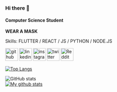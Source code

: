 ### Hi there 👋
#### Computer Science Student
 **WEAR A MASK**

Skills: FLUTTER / REACT / JS / PYTHON / NODE.JS



[<img src='https://cdn.jsdelivr.net/npm/simple-icons@3.0.1/icons/github.svg' alt='github' height='40'>](https://github.com/mithileshchellappan)  [<img src='https://cdn.jsdelivr.net/npm/simple-icons@3.0.1/icons/linkedin.svg' alt='linkedin' height='40'>](https://www.linkedin.com/in/mithilesh-c-5143929b/)  [<img src='https://cdn.jsdelivr.net/npm/simple-icons@3.0.1/icons/instagram.svg' alt='instagram' height='40'>](https://www.instagram.com/m1thil3sh/)  [<img src='https://cdn.jsdelivr.net/npm/simple-icons@3.0.1/icons/twitter.svg' alt='twitter' height='40'>](https://twitter.com/m1thil3sh)  [<img src='https://cdn.jsdelivr.net/npm/simple-icons@3.0.1/icons/reddit.svg' alt='Reddit' height='40'>](https://www.reddit.com/user/m1thil3sh)  

[![Top Langs](https://github-readme-stats.vercel.app/api/top-langs/?username=mithileshchellappan)](https://github.com/anuraghazra/github-readme-stats)

![GitHub stats](https://github-readme-stats.vercel.app/api?username=mithileshchellappan&show_icons=true)  
[![My github stats](https://github-readme-stats.vercel.app/api?username=mithileshchellappan)](https://github.com/mithileshchellappan/)

